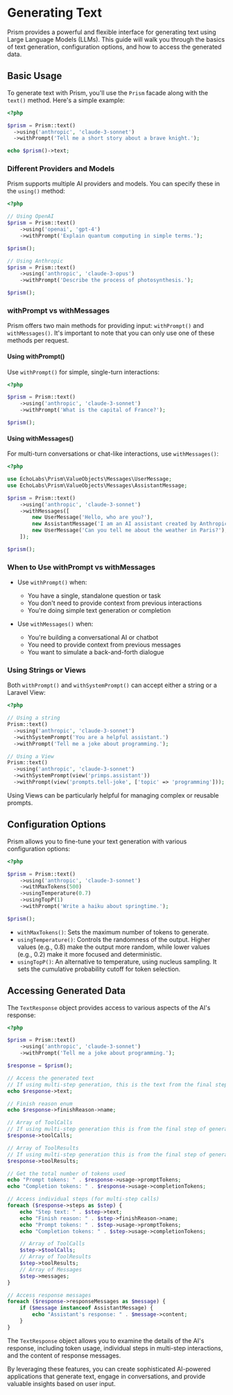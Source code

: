 # Generating Text
Prism provides a powerful and flexible interface for generating text using Large Language Models (LLMs). This guide will walk you through the basics of text generation, configuration options, and how to access the generated data.

## Basic Usage

To generate text with Prism, you'll use the `Prism` facade along with the `text()` method. Here's a simple example:

```php
<?php

$prism = Prism::text()
  ->using('anthropic', 'claude-3-sonnet')
  ->withPrompt('Tell me a short story about a brave knight.');

echo $prism()->text;
```

### Different Providers and Models

Prism supports multiple AI providers and models. You can specify these in the `using()` method:

```php
<?php

// Using OpenAI
$prism = Prism::text()
    ->using('openai', 'gpt-4')
    ->withPrompt('Explain quantum computing in simple terms.');

$prism();

// Using Anthropic
$prism = Prism::text()
    ->using('anthropic', 'claude-3-opus')
    ->withPrompt('Describe the process of photosynthesis.');

$prism();
```

### withPrompt vs withMessages

Prism offers two main methods for providing input: `withPrompt()` and `withMessages()`. It's important to note that you can only use one of these methods per request.

#### Using withPrompt()

Use `withPrompt()` for simple, single-turn interactions:

```php
<?php

$prism = Prism::text()
    ->using('anthropic', 'claude-3-sonnet')
    ->withPrompt('What is the capital of France?');

$prism();
```

#### Using withMessages()

For multi-turn conversations or chat-like interactions, use `withMessages()`:

```php
<?php

use EchoLabs\Prism\ValueObjects\Messages\UserMessage;
use EchoLabs\Prism\ValueObjects\Messages\AssistantMessage;

$prism = Prism::text()
    ->using('anthropic', 'claude-3-sonnet')
    ->withMessages([
        new UserMessage('Hello, who are you?'),
        new AssistantMessage('I am an AI assistant created by Anthropic. How can I help you today?'),
        new UserMessage('Can you tell me about the weather in Paris?'),
    ]);

$prism();
```

### When to Use withPrompt vs withMessages

- Use `withPrompt()` when:
  - You have a single, standalone question or task
  - You don't need to provide context from previous interactions
  - You're doing simple text generation or completion

- Use `withMessages()` when:
  - You're building a conversational AI or chatbot
  - You need to provide context from previous messages
  - You want to simulate a back-and-forth dialogue

### Using Strings or Views

Both `withPrompt()` and `withSystemPrompt()` can accept either a string or a Laravel View:

```php
<?php

// Using a string
Prism::text()
  ->using('anthropic', 'claude-3-sonnet')
  ->withSystemPrompt('You are a helpful assistant.')
  ->withPrompt('Tell me a joke about programming.');

// Using a View
Prism::text()
  ->using('anthropic', 'claude-3-sonnet')
  ->withSystemPrompt(view('primps.assistant'))
  ->withPrompt(view('prompts.tell-joke', ['topic' => 'programming']));
```

Using Views can be particularly helpful for managing complex or reusable prompts.

## Configuration Options

Prism allows you to fine-tune your text generation with various configuration options:

```php
<?php

$prism = Prism::text()
    ->using('anthropic', 'claude-3-sonnet')
    ->withMaxTokens(500)
    ->usingTemperature(0.7)
    ->usingTopP(1)
    ->withPrompt('Write a haiku about springtime.');

$prism();
```

- `withMaxTokens()`: Sets the maximum number of tokens to generate.
- `usingTemperature()`: Controls the randomness of the output. Higher values (e.g., 0.8) make the output more random, while lower values (e.g., 0.2) make it more focused and deterministic.
- `usingTopP()`: An alternative to temperature, using nucleus sampling. It sets the cumulative probability cutoff for token selection.

## Accessing Generated Data

The `TextResponse` object provides access to various aspects of the AI's response:

```php
<?php

$prism = Prism::text()
    ->using('anthropic', 'claude-3-sonnet')
    ->withPrompt('Tell me a joke about programming.');

$response = $prism();

// Access the generated text
// If using multi-step generation, this is the text from the final step
echo $response->text;

// Finish reason enum
echo $response->finishReason->name;

// Array of ToolCalls
// If using multi-step generation this is from the final step of generation
$response->toolCalls;

// Array of ToolResults
// If using multi-step generation this is from the final step of generation
$response->toolResults;

// Get the total number of tokens used
echo "Prompt tokens: " . $response->usage->promptTokens;
echo "Completion tokens: " . $response->usage->completionTokens;

// Access individual steps (for multi-step calls)
foreach ($response->steps as $step) {
    echo "Step text: " . $step->text;
    echo "Finish reason: " . $step->finishReason->name;
    echo "Prompt tokens: " . $step->usage->promptTokens;
    echo "Completion tokens: " . $step->usage->completionTokens;

    // Array of ToolCalls
    $step->$toolCalls;
    // Array of ToolResults
    $step->toolResults;
    // Array of Messages
    $step->messages;
}

// Access response messages
foreach ($response->responseMessages as $message) {
    if ($message instanceof AssistantMessage) {
        echo "Assistant's response: " . $message->content;
    }
}
```

The `TextResponse` object allows you to examine the details of the AI's response, including token usage, individual steps in multi-step interactions, and the content of response messages.

By leveraging these features, you can create sophisticated AI-powered applications that generate text, engage in conversations, and provide valuable insights based on user input.

